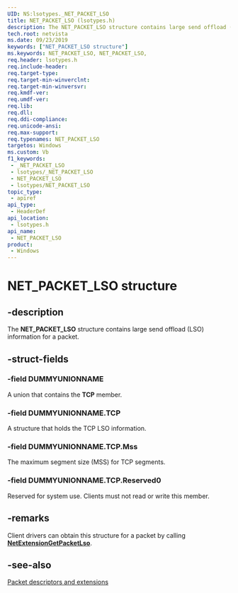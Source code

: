```yaml
---
UID: NS:lsotypes._NET_PACKET_LSO
title: NET_PACKET_LSO (lsotypes.h)
description: The NET_PACKET_LSO structure contains large send offload (LSO) information for a packet.
tech.root: netvista
ms.date: 09/23/2019
keywords: ["NET_PACKET_LSO structure"]
ms.keywords: NET_PACKET_LSO, NET_PACKET_LSO,
req.header: lsotypes.h
req.include-header: 
req.target-type: 
req.target-min-winverclnt: 
req.target-min-winversvr: 
req.kmdf-ver: 
req.umdf-ver: 
req.lib: 
req.dll: 
req.ddi-compliance: 
req.unicode-ansi: 
req.max-support: 
req.typenames: NET_PACKET_LSO
targetos: Windows
ms.custom: Vb
f1_keywords:
 - _NET_PACKET_LSO
 - lsotypes/_NET_PACKET_LSO
 - NET_PACKET_LSO
 - lsotypes/NET_PACKET_LSO
topic_type:
 - apiref
api_type:
 - HeaderDef
api_location:
 - lsotypes.h
api_name:
 - NET_PACKET_LSO
product:
 - Windows
---
```


# NET_PACKET_LSO structure


## -description

The **NET_PACKET_LSO** structure contains large send offload (LSO) information for a packet.

## -struct-fields

### -field DUMMYUNIONNAME

A union that contains the **TCP** member.

### -field DUMMYUNIONNAME.TCP

A structure that holds the TCP LSO information.

### -field DUMMYUNIONNAME.TCP.Mss

The maximum segment size (MSS) for TCP segments.

### -field DUMMYUNIONNAME.TCP.Reserved0

 
Reserved for system use. Clients must not read or write this member.

## -remarks

Client drivers can obtain this structure for a packet by calling [**NetExtensionGetPacketLso**](../lso/nf-lso-netextensiongetpacketlso.md).

## -see-also

[Packet descriptors and extensions](/windows-hardware/drivers/netcx/packet-descriptors-and-extensions)
